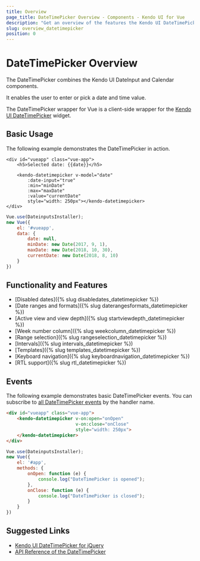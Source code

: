 ```yaml
---
title: Overview
page_title: DateTimePicker Overview - Components - Kendo UI for Vue
description: "Get an overview of the features the Kendo UI DateTimePicker wrapper for Vue delivers and use the component in Vue projects."
slug: overview_datetimepicker
position: 0
---
```


# DateTimePicker Overview

The DateTimePicker combines the Kendo UI DateInput and Calendar components.

It enables the user to enter or pick a date and time value.

The DateTimePicker wrapper for Vue is a client-side wrapper for the [Kendo UI DateTimePicker](https://docs.telerik.com/kendo-ui/api/javascript/ui/datetimepicker) widget.

## Basic Usage

The following example demonstrates the DateTimePicker in action.

```html-preview
<div id="vueapp" class="vue-app">
    <h5>Selected date: {{date}}</h5>

    <kendo-datetimepicker v-model="date"
        :date-input="true"
        :min="minDate"
        :max="maxDate"
        :value="currentDate"    
        style="width: 250px"></kendo-datetimepicker>
</div>
```
```js
Vue.use(DateinputsInstaller);
new Vue({
    el: '#vueapp',
    data: {
        date: null,
        minDate: new Date(2017, 9, 1),
        maxDate: new Date(2018, 10, 30),
        currentDate: new Date(2018, 8, 10)
    }
})
```

## Functionality and Features

* [Disabled dates]({% slug disabledates_datetimepicker %})
* [Date ranges and formats]({% slug daterangesformats_datetimepicker %})
* [Active view and view depth]({% slug startviewdepth_datetimepicker %})
* [Week number column]({% slug weekcolumn_datetimepicker %})
* [Range selection]({% slug rangeselection_datetimepicker %})
* [Intervals]({% slug intervals_datetimepicker %})
* [Templates]({% slug templates_datetimepicker %})
* [Keyboard navigation]({% slug keyboardnavigation_datetimepicker %})
* [RTL support]({% slug rtl_datetimepicker %})

## Events

The following example demonstrates basic DateTimePicker events. You can subscribe to [all DateTimePicker events](https://docs.telerik.com/kendo-ui/api/javascript/ui/datetimepicker#events) by the handler name.

```html
<div id="vueapp" class="vue-app">
    <kendo-datetimepicker v-on:open="onOpen"
                          v-on:close="onClose"
                          style="width: 250px">
    </kendo-datetimepicker>
</div>
```
```js
Vue.use(DateinputsInstaller);
new Vue({
    el: '#app',
    methods: {
        onOpen: function (e) {
            console.log("DateTimePicker is opened");
        },
        onClose: function (e) {
            console.log("DateTimePicker is closed");
        }
    }
})
```

## Suggested Links

* [Kendo UI DateTimePicker for jQuery](https://docs.telerik.com/kendo-ui/controls/editors/datetimepicker/overview)
* [API Reference of the DateTimePicker](https://docs.telerik.com/kendo-ui/api/javascript/ui/datetimepicker)
